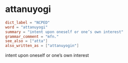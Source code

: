 # attanuyogi

``` toml
dict_label = "NCPED"
word = "attanuyogi"
summary = "intent upon oneself or one’s own interest"
grammar_comment = "mfn."
see_also = ["atta"]
also_written_as = ["attanuyogin"]
```

intent upon oneself or one’s own interest

